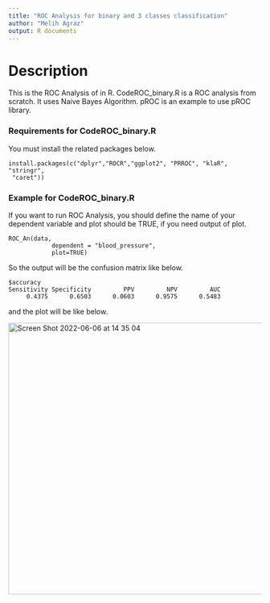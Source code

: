 ```yaml
---
title: "ROC Analysis for binary and 3 classes classification"
author: "Melih Agraz"
output: R documents
---
```


# Description

This is the ROC Analysis of in R. CodeROC_binary.R is a ROC analysis from scratch. It uses Naive Bayes Algorithm. pROC is an example to use pROC library. 





### Requirements for CodeROC_binary.R

You must install the related packages below.

```{r setup1, include=FALSE}
install.packages(c("dplyr","ROCR","ggplot2", "PRROC", "klaR", "stringr", 
 "caret"))
```



### Example for CodeROC_binary.R

If you want to run ROC Analysis, you should define the name of your dependent variable and plot should be TRUE, if you need output of plot.

```{r setup1, include=FALSE}
ROC_An(data, 
            dependent = "blood_pressure",
            plot=TRUE)
```
So the output will be the confusion matrix like below.


```{r setup1, include=FALSE}
$accuracy
Sensitivity Specificity         PPV         NPV         AUC 
     0.4375      0.6503      0.0603      0.9575      0.5483 

```


and the plot will be like below.  

 
<img width="539" alt="Screen Shot 2022-06-06 at 14 35 04" src="https://user-images.githubusercontent.com/37498443/172224493-8247f89f-15f9-4608-91e8-37a7ea4b0502.png">


